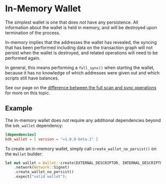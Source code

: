 # In-Memory Wallet

The simplest wallet is one that does _not_ have any persistence. All information about the wallet is held in memory, and will be destroyed upon termination of the process.

In-memory implies that the addresses the wallet has revealed, the syncing that has been performed including data on the transaction graph will not persist when the wallet is destroyed, and related operations will need to be performed again.

In general, this means performing a `full_sync()` when starting the wallet, because it has no knowledge of which addresses were given out and which scripts still have balances.

See our page on the [difference between the full scan and sync operations](../syncing/full-scan-vs-sync.md) for more on this topic.

## Example

The in-memory wallet does _not_ require any additional dependencies beyond the `bdk_wallet` dependency:

```toml
[dependencies]
bdk_wallet = { version = "=1.0.0-beta.1" }
```

To create an in-memory wallet, simply call `create_wallet_no_persist()` on the `Wallet` builder:

```rust
let mut wallet = Wallet::create(EXTERNAL_DESCRIPTOR, INTERNAL_DESCRIPTOR)
    .network(Network::Signet)
    .create_wallet_no_persist()
    .expect("valid wallet");
```

<br>
